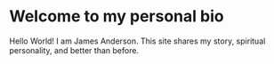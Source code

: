 # Welcome to my personal bio

Hello World! I am James Anderson.
This site shares my story, spiritual personality, and better than before.
